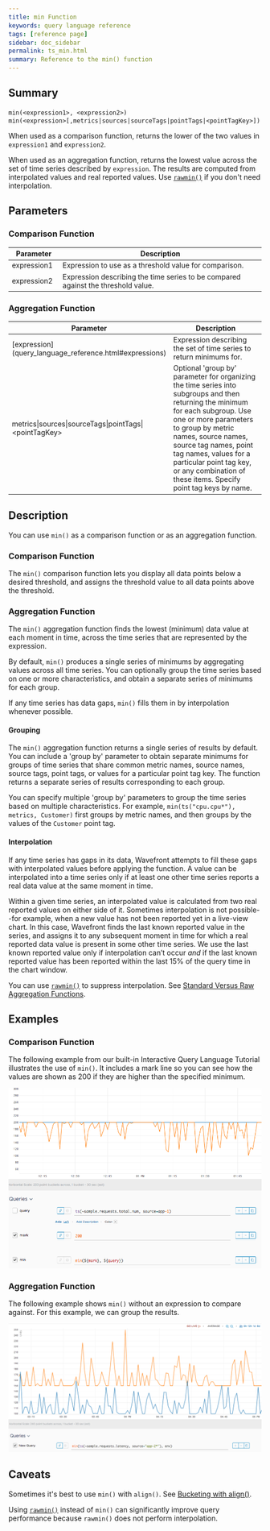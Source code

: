 ```yaml
---
title: min Function
keywords: query language reference
tags: [reference page]
sidebar: doc_sidebar
permalink: ts_min.html
summary: Reference to the min() function
---
```

## Summary
```
min(<expression1>, <expression2>)
min(<expression>[,metrics|sources|sourceTags|pointTags|<pointTagKey>])
```

When used as a comparison function, returns the lower of the two values in `expression1` and `expression2`.  

When used as an aggregation function, returns the lowest value across the set of time series described by `expression`. The results are computed from interpolated values and real reported values. 
Use  [`rawmin()`](ts_rawmin.html) if you don't need interpolation.

## Parameters

### Comparison Function
<table>
<tbody>
<thead>
<tr><th width="20%">Parameter</th><th width="80%">Description</th></tr>
</thead>
<tr>
<td>expression1</td>
<td>Expression to use as a threshold value for comparison. </td></tr>
<tr>
<td>expression2</td>
<td>Expression describing the time series to be compared against the threshold value.   </td>
</tr>
</tbody>
</table>

### Aggregation Function
<table>
<tbody>
<thead>
<tr><th width="30%">Parameter</th><th width="70%">Description</th></tr>
</thead>
<tr>
<td markdown="span"> [expression](query_language_reference.html#expressions)</td>
<td>Expression describing the set of time series to return minimums for. </td></tr>
<tr>
<td>metrics&vert;sources&vert;sourceTags&vert;pointTags&vert;&lt;pointTagKey&gt;</td>
<td>Optional 'group by' parameter for organizing the time series into subgroups and then returning the minimum for each subgroup.
Use one or more parameters to group by metric names, source names, source tag names, point tag names, values for a particular point tag key, or any combination of these items. Specify point tag keys by name.</td>
</tr>
</tbody>
</table>

## Description

You can use `min()` as a comparison function or as an aggregation function.

### Comparison Function

The `min()` comparison function lets you display all data points below a desired threshold, and assigns the threshold value to all data points above the threshold.

### Aggregation Function

The `min()` aggregation function finds the lowest (minimum) data value at each moment in time, across the time series that are represented by the expression.  

By default, `min()` produces a single series of minimums by aggregating values across all time series. You can optionally group the time series based on one or more characteristics, and obtain a separate series of minimums for each group.

If any time series has data gaps, `min()` fills them in by interpolation whenever possible. 

#### Grouping

The `min()` aggregation function returns a single series of results by default. You can include a 'group by' parameter to obtain separate minimums for groups of time series that share common metric names, source names, source tags, point tags, or values for a particular point tag key. 
The function returns a separate series of results corresponding to each group.

You can specify multiple 'group by' parameters to group the time series based on multiple characteristics. For example, `min(ts("cpu.cpu*"), metrics, Customer)` first groups by metric names, and then groups by the values of the `Customer` point tag.

#### Interpolation

If any time series has gaps in its data, Wavefront attempts to fill these gaps with interpolated values before applying the function. 
A value can be interpolated into a time series only if at least one other time series reports a real data value at the same moment in time.

Within a given time series, an interpolated value is calculated from two real reported values on either side of it. 
Sometimes interpolation is not possible--for example, when a new value has not been reported yet in a live-view chart. 
In this case, Wavefront finds the last known reported value in the series, and assigns it to any subsequent moment in time for which a real reported data value is present in some other time series. We use the last known reported value only if interpolation can’t occur _and_ if the last known reported value has been reported within the last 15% of the query time in the chart window.

You can use [`rawmin()`](ts_rawmin.html) to suppress interpolation.  See [Standard Versus Raw Aggregation Functions](query_language_aggregate_functions.html).

## Examples

### Comparison Function

The following example from our built-in Interactive Query Language Tutorial illustrates the use of `min()`. It includes a mark line so you can see how the values are shown as 200 if they are higher than the specified minimum.

![ts min](images/ts_min.png)

### Aggregation Function

The following example shows `min()` without an expression to compare against. For this example, we can group the results.

![ts min aggr](images/ts_min_aggr.png)


## Caveats

Sometimes it's best to use `min()` with `align()`. See [Bucketing with align()](query_language_align_function.html).

Using [`rawmin()`](ts_rawmin.html) instead of `min()` can significantly improve query performance because `rawmin()` does not perform interpolation.
